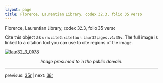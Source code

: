 ```yaml
---
layout: page
title: Florence, Laurentian Library, codex 32.3, folio 35 verso
---
```


Florence, Laurentian Library, codex 32.3, folio 35 verso

Cite this object as `urn:cite2:citelaur:laur32pages.v1:35v`.  The full image is linked to a citation tool you can use to cite regions of the image.

[![laur32_3_0078](http://www.homermultitext.org/iipsrv?IIIF=/project/homer/pyramidal/deepzoom/citelaur/laur32imgs/v1/laur32_3_0078.tif/full/800,/0/default.jpg)](http://www.homermultitext.org/ict2/?urn=urn:cite2:citelaur:laur32imgs.v1:laur32_3_0078) 

<p style="text-align: center; font-style: italic;">Image presumed to in the public domain.</p>

---

previous: [35r](../35r/) | next: [36r](../36r/)